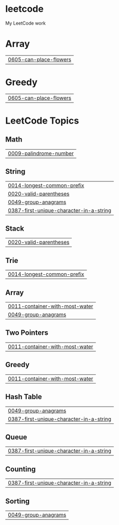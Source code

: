 # leetcode
My LeetCode work


# Array
|  |
| ------- |
| [0605-can-place-flowers](https://github.com/tah182/leetcode/tree/master/0605-can-place-flowers) |
# Greedy
|  |
| ------- |
| [0605-can-place-flowers](https://github.com/tah182/leetcode/tree/master/0605-can-place-flowers) |
<!---LeetCode Topics Start-->
# LeetCode Topics
## Math
|  |
| ------- |
| [0009-palindrome-number](https://github.com/tah182/leetcode/tree/master/0009-palindrome-number) |
## String
|  |
| ------- |
| [0014-longest-common-prefix](https://github.com/tah182/leetcode/tree/master/0014-longest-common-prefix) |
| [0020-valid-parentheses](https://github.com/tah182/leetcode/tree/master/0020-valid-parentheses) |
| [0049-group-anagrams](https://github.com/tah182/leetcode/tree/master/0049-group-anagrams) |
| [0387-first-unique-character-in-a-string](https://github.com/tah182/leetcode/tree/master/0387-first-unique-character-in-a-string) |
## Stack
|  |
| ------- |
| [0020-valid-parentheses](https://github.com/tah182/leetcode/tree/master/0020-valid-parentheses) |
## Trie
|  |
| ------- |
| [0014-longest-common-prefix](https://github.com/tah182/leetcode/tree/master/0014-longest-common-prefix) |
## Array
|  |
| ------- |
| [0011-container-with-most-water](https://github.com/tah182/leetcode/tree/master/0011-container-with-most-water) |
| [0049-group-anagrams](https://github.com/tah182/leetcode/tree/master/0049-group-anagrams) |
## Two Pointers
|  |
| ------- |
| [0011-container-with-most-water](https://github.com/tah182/leetcode/tree/master/0011-container-with-most-water) |
## Greedy
|  |
| ------- |
| [0011-container-with-most-water](https://github.com/tah182/leetcode/tree/master/0011-container-with-most-water) |
## Hash Table
|  |
| ------- |
| [0049-group-anagrams](https://github.com/tah182/leetcode/tree/master/0049-group-anagrams) |
| [0387-first-unique-character-in-a-string](https://github.com/tah182/leetcode/tree/master/0387-first-unique-character-in-a-string) |
## Queue
|  |
| ------- |
| [0387-first-unique-character-in-a-string](https://github.com/tah182/leetcode/tree/master/0387-first-unique-character-in-a-string) |
## Counting
|  |
| ------- |
| [0387-first-unique-character-in-a-string](https://github.com/tah182/leetcode/tree/master/0387-first-unique-character-in-a-string) |
## Sorting
|  |
| ------- |
| [0049-group-anagrams](https://github.com/tah182/leetcode/tree/master/0049-group-anagrams) |
<!---LeetCode Topics End-->